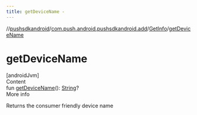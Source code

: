 ```yaml
---
title: getDeviceName -
---
```

//[pushsdkandroid](../../index.md)/[com.push.android.pushsdkandroid.add](../index.md)/[GetInfo](index.md)/[getDeviceName](get-device-name.md)



# getDeviceName  
[androidJvm]  
Content  
fun [getDeviceName](get-device-name.md)(): [String](https://kotlinlang.org/api/latest/jvm/stdlib/kotlin/-string/index.html)?  
More info  


Returns the consumer friendly device name

  



